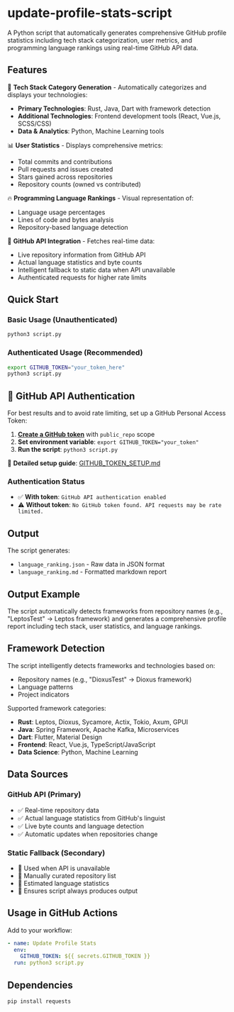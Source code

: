 # update-profile-stats-script

A Python script that automatically generates comprehensive GitHub profile statistics including tech stack categorization, user metrics, and programming language rankings using real-time GitHub API data.

## Features

🚀 **Tech Stack Category Generation** - Automatically categorizes and displays your technologies:
- **Primary Technologies**: Rust, Java, Dart with framework detection
- **Additional Technologies**: Frontend development tools (React, Vue.js, SCSS/CSS)
- **Data & Analytics**: Python, Machine Learning tools

📊 **User Statistics** - Displays comprehensive metrics:
- Total commits and contributions
- Pull requests and issues created  
- Stars gained across repositories
- Repository counts (owned vs contributed)

🔥 **Programming Language Rankings** - Visual representation of:
- Language usage percentages
- Lines of code and bytes analysis
- Repository-based language detection

🔗 **GitHub API Integration** - Fetches real-time data:
- Live repository information from GitHub API
- Actual language statistics and byte counts
- Intelligent fallback to static data when API unavailable
- Authenticated requests for higher rate limits

## Quick Start

### Basic Usage (Unauthenticated)
```bash
python3 script.py
```

### Authenticated Usage (Recommended)
```bash
export GITHUB_TOKEN="your_token_here"
python3 script.py
```

## 🔐 GitHub API Authentication

For best results and to avoid rate limiting, set up a GitHub Personal Access Token:

1. **[Create a GitHub token](https://github.com/settings/tokens)** with `public_repo` scope
2. **Set environment variable**: `export GITHUB_TOKEN="your_token"`
3. **Run the script**: `python3 script.py`

📖 **Detailed setup guide**: [GITHUB_TOKEN_SETUP.md](./GITHUB_TOKEN_SETUP.md)

### Authentication Status
- ✅ **With token**: `GitHub API authentication enabled`
- ⚠️ **Without token**: `No GitHub token found. API requests may be rate limited.`

## Output

The script generates:
- `language_ranking.json` - Raw data in JSON format
- `language_ranking.md` - Formatted markdown report

## Output Example

The script automatically detects frameworks from repository names (e.g., "LeptosTest" → Leptos framework) and generates a comprehensive profile report including tech stack, user statistics, and language rankings.

## Framework Detection

The script intelligently detects frameworks and technologies based on:
- Repository names (e.g., "DioxusTest" → Dioxus framework)
- Language patterns
- Project indicators

Supported framework categories:
- **Rust**: Leptos, Dioxus, Sycamore, Actix, Tokio, Axum, GPUI
- **Java**: Spring Framework, Apache Kafka, Microservices
- **Dart**: Flutter, Material Design
- **Frontend**: React, Vue.js, TypeScript/JavaScript
- **Data Science**: Python, Machine Learning

## Data Sources

### GitHub API (Primary)
- ✅ Real-time repository data
- ✅ Actual language statistics from GitHub's linguist
- ✅ Live byte counts and language detection
- ✅ Automatic updates when repositories change

### Static Fallback (Secondary)
- 📂 Used when API is unavailable
- 📂 Manually curated repository list
- 📂 Estimated language statistics
- 📂 Ensures script always produces output

## Usage in GitHub Actions

Add to your workflow:
```yaml
- name: Update Profile Stats
  env:
    GITHUB_TOKEN: ${{ secrets.GITHUB_TOKEN }}
  run: python3 script.py
```

## Dependencies

```bash
pip install requests
```